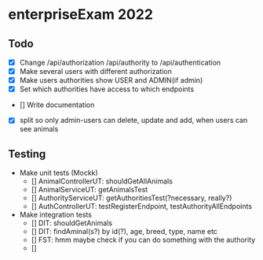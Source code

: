 # enterpriseExam 2022

## Todo
- [x] Change /api/authorization /api/authority to /api/authentication 
- [x] Make several users with different authorization
- [x] Make users authorities show USER and ADMIN(if admin)
- [x] Set which authorities have access to which endpoints
- [] Write documentation
- [x] split so only admin-users can delete, update and add, 
when users can see animals

## Testing
- Make unit tests (Mockk)
  - [] AnimalControllerUT: shouldGetAllAnimals
  - [] AnimalServiceUT: getAnimalsTest
  - [] AuthorityServiceUT: getAuthoritiesTest(?necessary, really?)
  - [] AuthControllerUT: testRegisterEndpoint, testAuthorityAllEndpoints
- Make integration tests
  - [] DIT: shouldGetAnimals
  - [] DIT: findAminal(s?) by id(?), age, breed, type, name etc
  - [] FST: hmm maybe check if you can do something with the authority
  - []

